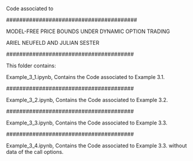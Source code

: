 Code associated to

########################################

MODEL-FREE PRICE BOUNDS UNDER DYNAMIC OPTION TRADING

ARIEL NEUFELD AND JULIAN SESTER

#######################################

This folder contains:


Example_3_1.ipynb, Contains the Code associated to Example 3.1.

#######################################

Example_3_2.ipynb, Contains the Code associated to Example 3.2.

#######################################

Example_3_3.ipynb, Contains the Code associated to Example 3.3.

#######################################

Example_3_4.ipynb, Contains the Code associated to Example 3.3. without data of the call options.
